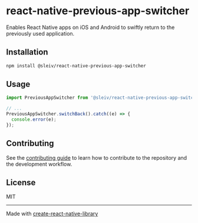 # react-native-previous-app-switcher

Enables React Native apps on iOS and Android to swiftly return to the previously used application.

## Installation

```sh
npm install @sleiv/react-native-previous-app-switcher
```

## Usage

```js
import PreviousAppSwitcher from '@sleiv/react-native-previous-app-switcher';

// ...
PreviousAppSwitcher.switchBack().catch((e) => {
  console.error(e);
});
```

## Contributing

See the [contributing guide](CONTRIBUTING.md) to learn how to contribute to the repository and the development workflow.

## License

MIT

---

Made with [create-react-native-library](https://github.com/callstack/react-native-builder-bob)

